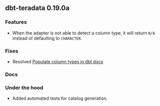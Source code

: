 ## dbt-teradata 0.19.0a

### Features
* When the adapter is not able to detect a column type, it will return `N/A` instead of defaulting to `CHARACTER`.
### Fixes
* Resolved [Populate column types in dbt docs](https://github.com/Teradata/dbt-teradata/issues/4)
### Docs

### Under the hood
* Added automated tests for catalog generation.
